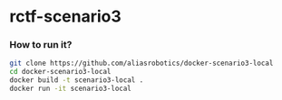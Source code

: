 # rctf-scenario3

### How to run it?

```bash
git clone https://github.com/aliasrobotics/docker-scenario3-local
cd docker-scenario3-local
docker build -t scenario3-local .
docker run -it scenario3-local
```
